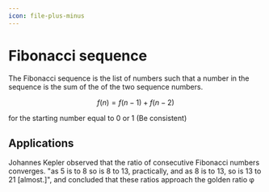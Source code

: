 ```yaml
---
icon: file-plus-minus
---
```


# Fibonacci sequence

The Fibonacci sequence is the list of numbers such that a number in the sequence is the sum of the of the two sequence numbers.

$$
f(n) = f(n-1) + f(n-2)
$$

for the starting number equal to 0 or 1 (Be consistent)

## **Applications**

Johannes Kepler observed that the ratio of consecutive Fibonacci numbers converges. "as 5 is to 8 so is 8 to 13, practically, and as 8 is to 13, so is 13 to 21 \[almost.]", and concluded that these ratios approach the golden ratio φ
